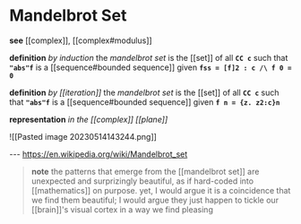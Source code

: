 # Mandelbrot Set

**see** [[complex]], [[complex#modulus]]

**definition** _by induction_ the _mandelbrot set_ is the [[set]] of all **`CC c`** such that **`"abs"f`** is a [[sequence#bounded sequence]] given **`fss = [f]2 : c /\ f 0 = 0`**

**definition** _by [[iteration]]_ the _mandelbrot set_ is the [[set]] of all **`CC c`** such that **`"abs"f`** is a [[sequence#bounded sequence]] given **`f n = {z. z2:c}n`**

**representation** _in the [[complex]] [[plane]]_

![[Pasted image 20230514143244.png]]

--- <https://en.wikipedia.org/wiki/Mandelbrot_set>

> **note** the patterns that emerge from the [[mandelbrot set]] are unexpected and surprizingly beautiful, as if hard-coded into [[mathematics]] on purpose. yet, I would argue it is a coincidence that we find them beautiful; I would argue they just happen to tickle our [[brain]]'s visual cortex in a way we find pleasing
